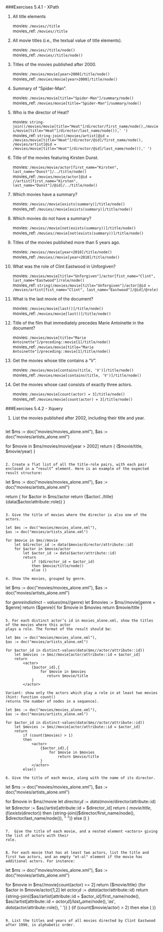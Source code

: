 ###Exercises 5.4.1 - XPath

1. All title elements
	
	movies: `/movies//title` <br>
	movies_ref: `/movies//title`

2. All movie titles (i.e., the textual value of title elements).
	
	movies: `/movies//title/node()` <br>
	movies_ref: `/movies//title/node()`
	
3. Titles of the movies published after 2000.

	movies: `/movies/movie[year>2000]/title/node()` <br>
	movies_ref: `/movies/movie[year>2000]/title/node()`

4. Summary of “Spider-Man”.

	movies: `/movies/movie[title="Spider-Man"]/summary/node()` <br>
	movies_ref: `/movies/movie[title="Spider-Man"]/summary/node()`

5. Who is the director of Heat?

	movies: `string-join((/movies/movie[title="Heat"]/director/first_name/node(),/movies/movie[title="Heat"]/director/last_name/node()),' ')` <br>
	movies_ref: `string-join((/movies/artist[@id = /movies/movie[title="Heat"]/director/@id]/first_name/node(),
/movies/artist[@id = /movies/movie[title="Heat"]/director/@id]/last_name/node()),' ')`

6. Title of the movies featuring Kirsten Dunst.

	movies: `/movies/movie/actor[first_name="Kirsten", last_name="Dunst"]/../title/node()`<br>
	movies_ref: `/movies/movie/actor[@id = //artist[first_name="Kirsten", last_name="Dunst"]/@id]/../title/node()`
	
7. Which movies have a summary?

	movies: `/movies//movie[exists(summary)]/title/node()`<br>
	movies_ref: `/movies//movie[exists(summary)]/title/node()`
	
8. Which movies do not have a summary?

	movies: `/movies//movie[not(exists(summary))]/title/node()`<br>
	movies_ref: `/movies//movie[not(exists(summary))]/title/node()`
	
9. Titles of the movies published more than 5 years ago.

	movies: `/movies//movie[year<2010]/title/node()`<br>
	movies_ref: `/movies//movie[year<2010]/title/node()`
	
10. What was the role of Clint Eastwood in Unforgiven?

	movies: `/movies/movie[title="Unforgiven"]/actor[fist_name="Clint", last_name="Eastwood"]/role/node()`<br>
	movies_ref: `string(/movies/movie[title="Unforgiven"]/actor[@id = /movies/artist[fist_name="Clint", last_name="Eastwood"]/@id]/@role)`
	
11. What is the last movie of the document?

	movies: `/movies/movie[last()]/title/node()`<br>
	movies_ref: `/movies/movie[last()]/title/node()`
	
12. Title of the film that immediately precedes Marie Antoinette in the document?

	movies: `/movies/movie[title="Marie Antoinette"]/preceding::movie[1]/title/node()`<br>
	movies_ref: `/movies/movie[title="Marie Antoinette"]/preceding::movie[1]/title/node()`
	
13. Get the movies whose title contains a “V”.

	movies: `/movies/movie[contains(title, 'V')]/title/node()` <br>
	movies_ref: `/movies/movie[contains(title, 'V')]/title/node()`
	
14. Get the movies whose cast consists of exactly three actors.

	movies: `/movies/movie[count(actor) = 3]/title/node()`<br>
	movies_ref: `/movies/movie[count(actor) = 3]/title/node()`
	
###Exercises 5.4.2 - Xquery

1. List the movies published after 2002, including their title and year.
    ```
let $ms := doc("movies/movies_alone.xml"),
    $as := doc("movies/artists_alone.xml")

for $movie in $ms/movies/movie[year > 2002]
    return <movie> { ($movie/title, $movie/year) } </movie>
   ```

2. Create a flat list of all the title-role pairs, with each pair enclosed in a “result” element. Here is an example of the expected result structure:

  ```
let $ms := doc("movies/movies_alone.xml"),
    $as := doc("movies/artists_alone.xml")

return
    <results>
    { for $actor in $ms//actor
        return 
            <result>
                {$actor/../title}
                <role>{data($actor/attribute::role)}</role>
            </result>
    }
    </results>
  ```

3. Give the title of movies where the director is also one of the actors.

  ```
	let $ms := doc("movies/movies_alone.xml"),
	$as := doc("movies/artists_alone.xml")
	
	for $movie in $ms//movie
	    let $director_id := data($movie/director/attribute::id)
	    for $actor in $movie/actor
	        let $actor_id := data($actor/attribute::id)            
	        return
	            if ($director_id = $actor_id)
	            then $movie/title/node()
	            else ()
  ```
4. Show the movies, grouped by genre.
  ```
  let $ms := doc("movies/movies_alone.xml"),
    $as := doc("movies/artists_alone.xml")
    
for $genre in distinct-values($ms//genre)
    let $movies := $ms//movie[genre = $genre]
    return 
        <genre>
        {$genre}{
            for $movie in $movies
                return $movie/title
        }
        </genre>
  ```

5. For each distinct actor’s id in movies_alone.xml, show the titles of the movies where this actor
plays a role. The format of the result should be:
  ```
	let $ms := doc("movies/movies_alone.xml"),
	$as := doc("movies/artists_alone.xml")
	
	for $actor_id in distinct-values(data($ms//actor/attribute::id))
	    let $movies := $ms//movie[actor/attribute::id = $actor_id]
	    return 
	        <actor>
	            {$actor_id},{
	                for $movie in $movies
	                   return $movie/title
	            }
	        </actor>
  ```
Variant: show only the actors which play a role in at least two movies (hint: function count()
returns the number of nodes in a sequence).
  ```
   	let $ms := doc("movies/movies_alone.xml"),
	$as := doc("movies/artists_alone.xml")
	
	for $actor_id in distinct-values(data($ms//actor/attribute::id))
	    let $movies := $ms//movie[actor/attribute::id = $actor_id]
	    return 
	        if (count($movies) > 1)
	        then
	            <actor>
	                {$actor_id},{
	                    for $movie in $movies
	                        return $movie/title
	                }
	            </actor>
	        else()
  ```
6. Give the title of each movie, along with the name of its director.
  
  ```
  let $ms := doc("movies/movies_alone.xml"),
    $as := doc("movies/artists_alone.xml")
    
for $movie in $ms//movie
    let $director_id := data($movie/director/attribute::id)
    let $director := $as//artist[attribute::id = $director_id]
    return
        <movie> {
        $movie/title,
        if (exists($director))
        then <director>{string-join(($director/first_name/node(), $director/last_name/node()), " ")}</director>
        else ()
        } </movie>
  ```
  
7.  Give the title of each movie, and a nested element <actors> giving the list of actors with their
role.


8. For each movie that has at least two actors, list the title and first two actors, and an empty "et-al" element if the movie has additional actors. For instance:

   ```
let $ms := doc("movies/movies_alone.xml"),
    $as := doc("movies/artists_alone.xml")
    
for $movie in $ms//movie[count(actor) >= 2]
return 
        <result>
            {$movie/title}
            {for $actor in $movie/actor[1,2]
                let $actor_id := data($actor/attribute::id)
                return
                    <actor>{string-join(($as//artist[attribute::id = $actor_id]/first_name/node(),
                                         $as//artist[attribute::id = $actor_id]/last_name/node(),
                                         'as',
                                          data($actor/attribute::role)), ' ')}</actor>
            }
            {if (count($movie/actor) > 2) then
        	<et-al/> else ( )}
       </result>
  ```

9. List the titles and years of all movies directed by Clint Eastwood after 1990, in alphabetic order.
